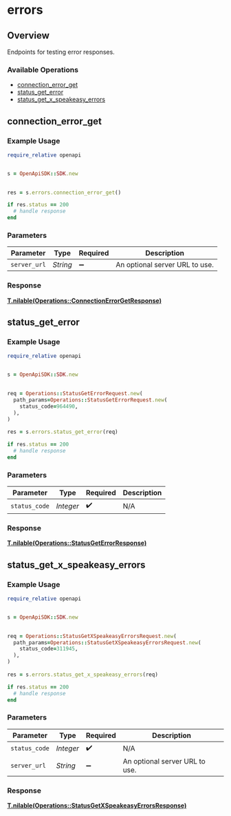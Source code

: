# errors

## Overview

Endpoints for testing error responses.

### Available Operations

* [connection_error_get](#connection_error_get)
* [status_get_error](#status_get_error)
* [status_get_x_speakeasy_errors](#status_get_x_speakeasy_errors)

## connection_error_get

### Example Usage

```ruby
require_relative openapi


s = OpenApiSDK::SDK.new

    
res = s.errors.connection_error_get()

if res.status == 200
  # handle response
end

```

### Parameters

| Parameter                      | Type                           | Required                       | Description                    |
| ------------------------------ | ------------------------------ | ------------------------------ | ------------------------------ |
| `server_url`                   | *String*                       | :heavy_minus_sign:             | An optional server URL to use. |


### Response

**[T.nilable(Operations::ConnectionErrorGetResponse)](../../models/operations/connectionerrorgetresponse.md)**


## status_get_error

### Example Usage

```ruby
require_relative openapi


s = OpenApiSDK::SDK.new

   
req = Operations::StatusGetErrorRequest.new(
  path_params=Operations::StatusGetErrorRequest.new(
    status_code=964490,
  ),
)
    
res = s.errors.status_get_error(req)

if res.status == 200
  # handle response
end

```

### Parameters

| Parameter          | Type               | Required           | Description        |
| ------------------ | ------------------ | ------------------ | ------------------ |
| `status_code`      | *Integer*          | :heavy_check_mark: | N/A                |


### Response

**[T.nilable(Operations::StatusGetErrorResponse)](../../models/operations/statusgeterrorresponse.md)**


## status_get_x_speakeasy_errors

### Example Usage

```ruby
require_relative openapi


s = OpenApiSDK::SDK.new

   
req = Operations::StatusGetXSpeakeasyErrorsRequest.new(
  path_params=Operations::StatusGetXSpeakeasyErrorsRequest.new(
    status_code=311945,
  ),
)
    
res = s.errors.status_get_x_speakeasy_errors(req)

if res.status == 200
  # handle response
end

```

### Parameters

| Parameter                      | Type                           | Required                       | Description                    |
| ------------------------------ | ------------------------------ | ------------------------------ | ------------------------------ |
| `status_code`                  | *Integer*                      | :heavy_check_mark:             | N/A                            |
| `server_url`                   | *String*                       | :heavy_minus_sign:             | An optional server URL to use. |


### Response

**[T.nilable(Operations::StatusGetXSpeakeasyErrorsResponse)](../../models/operations/statusgetxspeakeasyerrorsresponse.md)**

